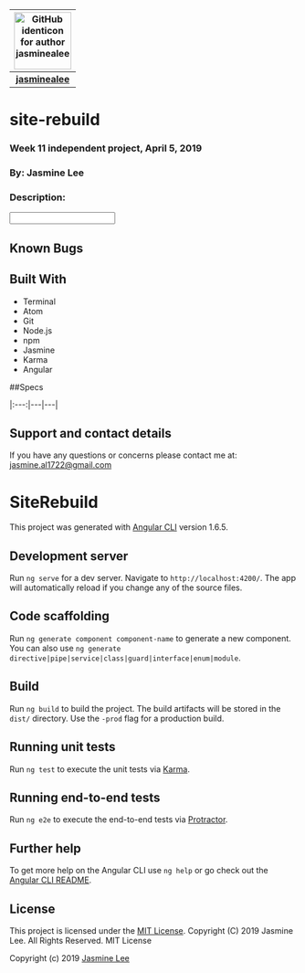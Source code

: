 |<img src="https://github.com/identicons/jasminealee.png" width=100 alt="GitHub identicon for author jasminealee">|
|:-----:|
| [**jasminealee**](https://github.com/jasminealee ) |

# site-rebuild
### Week 11 independent project, April 5, 2019
### By: Jasmine Lee

### Description:
<input info>


## Known Bugs


## Built With

* Terminal
* Atom
* Git
* Node.js
* npm
* Jasmine
* Karma
* Angular


##Specs

|:---:|---|---|
## Support and contact details
If you have any questions or concerns please contact me at: [jasmine.al1722@gmail.com](mailto:jasmine.al1722@gmail.com)

# SiteRebuild

This project was generated with [Angular CLI](https://github.com/angular/angular-cli) version 1.6.5.

## Development server

Run `ng serve` for a dev server. Navigate to `http://localhost:4200/`. The app will automatically reload if you change any of the source files.

## Code scaffolding

Run `ng generate component component-name` to generate a new component. You can also use `ng generate directive|pipe|service|class|guard|interface|enum|module`.

## Build

Run `ng build` to build the project. The build artifacts will be stored in the `dist/` directory. Use the `-prod` flag for a production build.

## Running unit tests

Run `ng test` to execute the unit tests via [Karma](https://karma-runner.github.io).

## Running end-to-end tests

Run `ng e2e` to execute the end-to-end tests via [Protractor](http://www.protractortest.org/).

## Further help

To get more help on the Angular CLI use `ng help` or go check out the [Angular CLI README](https://github.com/angular/angular-cli/blob/master/README.md).

## License

This project is licensed under the [MIT License](https://opensource.org/licenses/MIT). Copyright (C) 2019 Jasmine Lee. All Rights Reserved. MIT License

Copyright (c) 2019 [Jasmine Lee](https://github.com/jasminealee)
